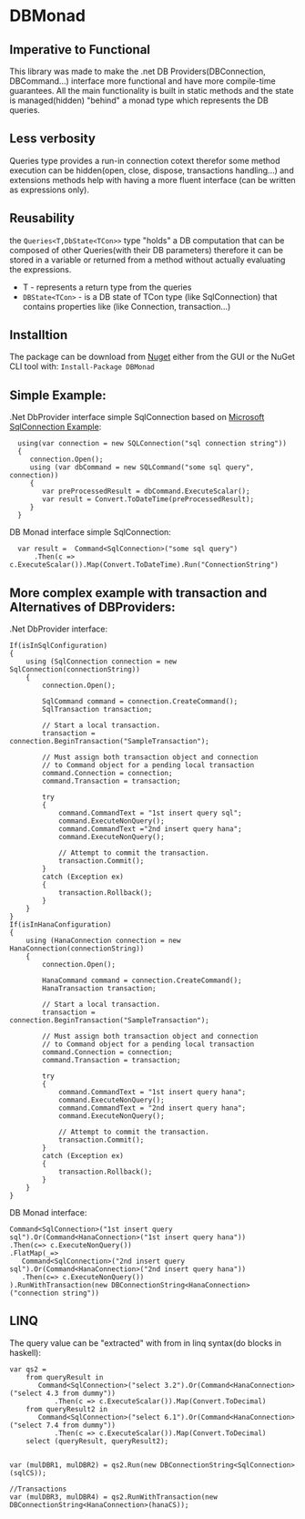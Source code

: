 # DBMonad

## Imperative to Functional

This library was made to make the .net DB Providers(DBConnection, DBCommand...) interface more functional and have more compile-time guarantees.
All the main functionality is built in static methods and the state is managed(hidden) "behind" a monad type which represents the DB queries.

## Less verbosity

Queries type provides a run-in connection cotext therefor some method execution can be hidden(open, close, dispose, transactions handling...) 
and extensions methods help with having a more fluent interface (can be written as expressions only). 

## Reusability

the ```Queries<T,DbState<TCon>>``` type "holds" a DB computation that can be composed of other Queries(with their DB parameters) therefore it can be stored in a variable or returned from a method without actually evaluating the expressions.
* T - represents a return type from the queries
* ```DBState<TCon>``` - is a DB state of TCon type (like SqlConnection) that contains properties like (like Connection, transaction...) 

## Installtion

The package can be download from [Nuget](https://www.nuget.org/packages/DBMonad) either from  the GUI or the NuGet CLI tool with:
```Install-Package DBMonad```

## Simple Example:

.Net DbProvider interface simple SqlConnection based on [Microsoft SqlConnection Example](https://docs.microsoft.com/en-us/dotnet/api/microsoft.data.sqlclient.sqlconnection?view=sqlclient-dotnet-core-1.1): 
```
  using(var connection = new SQLConnection("sql connection string"))
  {
     connection.Open();
     using (var dbCommand = new SQLCommand("some sql query", connection))
     {
        var preProcessedResult = dbCommand.ExecuteScalar();
        var result = Convert.ToDateTime(preProcessedResult);
     }
  }
```

DB Monad interface simple SqlConnection:
```
  var result =  Command<SqlConnection>("some sql query")
	  .Then(c => c.ExecuteScalar()).Map(Convert.ToDateTime).Run("ConnectionString")
```

## More complex example with transaction and Alternatives of DBProviders:

.Net DbProvider interface:

```
If(isInSqlConfiguration)
{ 
    using (SqlConnection connection = new SqlConnection(connectionString))
    {
        connection.Open();

        SqlCommand command = connection.CreateCommand();
        SqlTransaction transaction;

        // Start a local transaction.
        transaction = connection.BeginTransaction("SampleTransaction");

        // Must assign both transaction object and connection
        // to Command object for a pending local transaction
        command.Connection = connection;
        command.Transaction = transaction;

        try
        {
            command.CommandText = "1st insert query sql";
            command.ExecuteNonQuery();
            command.CommandText ="2nd insert query hana";
            command.ExecuteNonQuery();

            // Attempt to commit the transaction.
            transaction.Commit();
        }
        catch (Exception ex)
        {
            transaction.Rollback();
        }
    }
}
If(isInHanaConfiguration)
{ 
    using (HanaConnection connection = new HanaConnection(connectionString))
    {
        connection.Open();

        HanaCommand command = connection.CreateCommand();
        HanaTransaction transaction;

        // Start a local transaction.
        transaction = connection.BeginTransaction("SampleTransaction");

        // Must assign both transaction object and connection
        // to Command object for a pending local transaction
        command.Connection = connection;
        command.Transaction = transaction;

        try
        {
            command.CommandText = "1st insert query hana";
            command.ExecuteNonQuery();
            command.CommandText = "2nd insert query hana";
            command.ExecuteNonQuery();

            // Attempt to commit the transaction.
            transaction.Commit();
        }
        catch (Exception ex)
        {
            transaction.Rollback();
        }
    }
}
```

DB Monad interface:
```
Command<SqlConnection>("1st insert query sql").Or(Command<HanaConnection>("1st insert query hana"))
.Then(c=> c.ExecuteNonQuery())
.FlatMap(_=>
   Command<SqlConnection>("2nd insert query sql").Or(Command<HanaConnection>("2nd insert query hana"))
   .Then(c=> c.ExecuteNonQuery())
).RunWithTransaction(new DBConnectionString<HanaConnection>("connection string"))
```

## LINQ

The query value can be "extracted" with from in linq syntax(do blocks in haskell):
```
var qs2 =
	from queryResult in 
	   Command<SqlConnection>("select 3.2").Or(Command<HanaConnection>("select 4.3 from dummy"))
           .Then(c => c.ExecuteScalar()).Map(Convert.ToDecimal)
	from queryResult2 in 
	   Command<SqlConnection>("select 6.1").Or(Command<HanaConnection>("select 7.4 from dummy"))
           .Then(c => c.ExecuteScalar()).Map(Convert.ToDecimal)
	select (queryResult, queryResult2);


var (mulDBR1, mulDBR2) = qs2.Run(new DBConnectionString<SqlConnection>(sqlCS));

//Transactions
var (mulDBR3, mulDBR4) = qs2.RunWithTransaction(new DBConnectionString<HanaConnection>(hanaCS));

```
